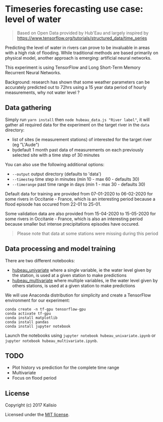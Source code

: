 # Timeseries forecasting use case: level of water

> Based on Open Data provided by Hub'Eau and largely inspired by https://www.tensorflow.org/tutorials/structured_data/time_series

Predicting the level of water in rivers can prove to be invaluable in areas with a high risk of flooding. While traditional methods are based primarily on physical model, another approach is emerging: artificial neural networks.

This experiment is using TensorFlow and Long Short-Term Memory Recurrent Neural Networks.

Background: research has shown that some weather parameters can be accurately predicted out to 72hrs using a 15 year data period of hourly measurements, why not water level ?

## Data gathering

Simply run `yarn install` then `node hubeau_data.js "River label"`, it will gather all required data for the experiment on the target river in the `data` directory:
* list of sites (ie measurement stations) of interested for the target river (eg "L'Aude")
* bydefault 1 month past data of measurements on each previously selected site with a time step of 30 minutes

You can also use the following additional options:
* `--output` output directory (defaults to 'data')
* `--timestep` time step in minutes (min 10 - max 60 - defaults 30)
* `--timerange` past time range in days (min 1 - max 30 - defaults 30)

Default data for training are provided from 07-01-2020 to 06-02-2020 for some rivers in Occitanie - France, which is an interesting period because a flood episode has occured from 22-01 to 25-01.

Some validation data are also provided from 15-04-2020 to 15-05-2020 for some rivers in Occitanie - France, which is also an interesting period because smaller but intense precipitations episodes have occured.

> Please note that data at some stations were missing during this period

## Data processing and model training

There are two different notebooks:
* [hubeau_univariate](./hubeau_univariate.ipynb) where a single variable, ie the water level given by the station, is used at a given station to make predictions
* [hubeau_multivariate](./hubeau_multivariate.ipynb) where multiple variables, ie the water level given by others stations, is used at a given station to make predictions

We will use Anaconda distribution for simplicity and create a TensorFlow environment for our experiment:
```
conda create -n tf-gpu tensorflow-gpu
conda activate tf-gpu
conda install matplotlib
conda install pandas
conda install jupyter notebook
```

Launch the notebooks using `jupyter notebook hubeau_univariate.ipynb` or `jupyter notebook hubeau_multivariate.ipynb`.

## TODO

* Plot history vs prediction for the complete time range
* Multivariate
* Focus on flood period

## License

Copyright (c) 2017 Kalisio

Licensed under the [MIT license](LICENSE).
